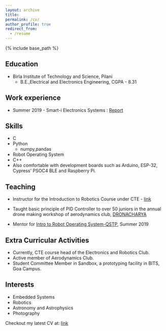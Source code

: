```yaml
---
layout: archive
title: 
permalink: /cv/
author_profile: true
redirect_from:
  - /resume
---
```


{% include base_path %}

Education
------
* Birla Institute of Technology and Science, Pilani
  * B.E.,Electrical and Electronics Engineering, CGPA - 8.31

Work experience
------
* Summer 2019 - Smart-i Electronics Systems : [Report](https://drive.google.com/file/d/1JT9YcFCSw3aVZY0XAQkdkNZCTKH3wWmJ/view)
  
Skills
------
* C
* Python
  * numpy,pandas
* Robot Operating System
* C++
* Also comfortable with development boards such as Arduino, ESP-32, Cypress' PSOC4 BLE and Raspberry Pi.

<!-- Publications
------
  <ul>{% for post in site.publications %}
    {% include archive-single-cv.html %}
  {% endfor %}</ul> -->
  
<!-- Talks
------
  <ul>{% for post in site.talks %}
    {% include archive-single-talk-cv.html %}
  {% endfor %}</ul> -->
  
Teaching
------
* Instructor for the Introduction to Robotics Course under CTE - [link](https://bpgc-cte.org/courses/5d4a83f4e99b437fd9e379fe/view/)

* Taught basic principle of PID Controller to over 50 juniors in the annual drone making workshop of aerodynamics club, [DRONACHARYA](https://www.facebook.com/AeroD.BITSGoa/posts/1553372214796381)

* Mentor for [Intro to Robot Operating System-QSTP](https://github.com/hardesh/QSTP-Introduction_to_ROS), Summer 2019


  
Extra Curricular Activities
------
* Currently, CTE course head of the Electronics and Robotics Club.
* Active member of Aerodynamics Club.
* Student Committee Member in Sandbox, a prototyping facility in BITS, Goa Campus.


Interests
------
* Embedded Systems
* Robotics
* Astronomy and Astrophysics
* Photography


Checkout my latest CV at: [link](https://drive.google.com/file/d/1x24BjJaPYE9HILo5xdMbmuG2BdMtjo5i/view?usp=sharing)

